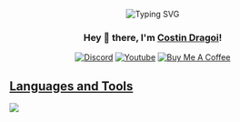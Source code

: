 <p align="center">
<img src="https://readme-typing-svg.demolab.com?font=Fira+Code&pause=1000&center=true&random=false&width=700&lines=Coding+in+Clojure+(like+a+bomber)" alt="Typing SVG" />
</p>

<h3 align="center">Hey 👋 there, I'm <a href="https://github.com/stindrago">Costin Dragoi</a>!</h3>
<p align="center">
  <a href="#"><img alt="Discord" title="Discord" src="https://img.shields.io/badge/-Discord-7289DA?style=for-the-badge&logo=discord&logoColor=white"/></a>
  <a href="https://www.youtube.com/channel/UCAEekFrLX504AZaXeqmE9Wg"><img alt="Youtube" title="Youtube" src="https://img.shields.io/badge/-Youtube-FF0000?style=for-the-badge&logo=youtube&logoColor=white"/></a>
  <a href="https://www.buymeacoffee.com/stindrago"><img alt="Buy Me A Coffee" title="Buy Me A Coffee" src="https://img.shields.io/badge/-Buy Me A Coffee-ff7389?style=for-the-badge&logo=buymeacoffee&logoColor=white"/></a>
<a href="https://github.com/Thinkright20?tab=repositories&sort=stargazers">
</p>

## Languages and Tools

<p align="left"> <a href="https://github.com/stindrago"><img src="https://skillicons.dev/icons?i=emacs,vscode,git,github,html,css,js,clojure,bash,latex,md,tailwind,react,linux,raspberrypi,docker,npm,"> </a> </p>
